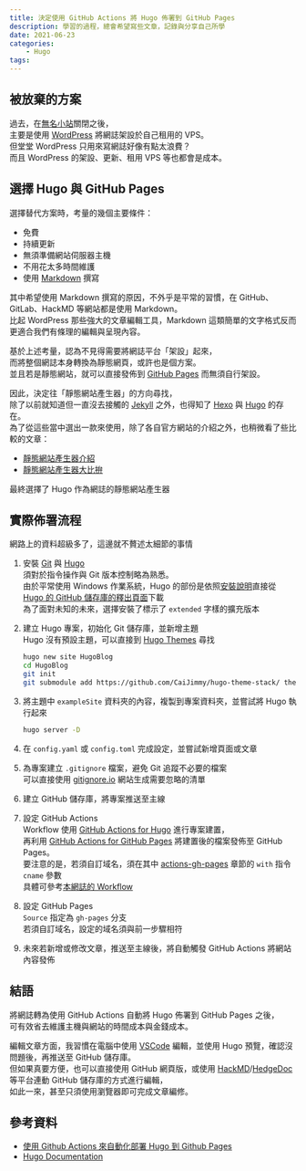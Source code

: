 ```yaml
---
title: 決定使用 GitHub Actions 將 Hugo 佈署到 GitHub Pages
description: 學習的過程，總會希望寫些文章，記錄與分享自己所學
date: 2021-06-23
categories:
    - Hugo
tags:
---
```


## 被放棄的方案
過去，在[無名小站](https://zh.wikipedia.org/wiki/%E7%84%A1%E5%90%8D%E5%B0%8F%E7%AB%99)關閉之後，  
主要是使用 [WordPress](https://tw.wordpress.org/) 將網誌架設於自己租用的 VPS。  
但堂堂 WordPress 只用來寫網誌好像有點太浪費？  
而且 WordPress 的架設、更新、租用 VPS 等也都會是成本。

## 選擇 Hugo 與 GitHub Pages
選擇替代方案時，考量的幾個主要條件：
- 免費
- 持續更新
- 無須準備網站伺服器主機
- 不用花太多時間維護
- 使用 [Markdown](https://zh.wikipedia.org/wiki/Markdown) 撰寫

其中希望使用 Markdown 撰寫的原因，不外乎是平常的習慣，在 GitHub、GitLab、HackMD 等網站都是使用 Markdown。  
比起 WordPress 那些強大的文章編輯工具，Markdown 這類簡單的文字格式反而更適合我們有條理的編輯與呈現內容。

基於上述考量，認為不見得需要將網誌平台「架設」起來，  
而將整個網誌本身轉換為靜態網頁，或許也是個方案。  
並且若是靜態網站，就可以直接發佈到 [GitHub Pages](https://pages.github.com/) 而無須自行架設。

因此，決定往「靜態網站產生器」的方向尋找，  
除了以前就知道但一直沒去接觸的 [Jekyll](https://jekyllrb.com/) 之外，也得知了 [Hexo](https://hexo.io/zh-tw/) 與 [Hugo](https://gohugo.io/) 的存在。  
為了從這些當中選出一款來使用，除了各自官方網站的介紹之外，也稍微看了些比較的文章：
- [靜態網站產生器介紹](https://coreychen71.github.io/posts/2019-05/%E9%9D%9C%E6%85%8B%E7%B6%B2%E7%AB%99%E7%94%A2%E7%94%9F%E5%99%A8%E4%BB%8B%E7%B4%B9/)
- [靜態網站產生器大比拚](https://raychiutw.github.io/2019/Static-Site-Generator-Comparison/)

最終選擇了 Hugo 作為網誌的靜態網站產生器

## 實際佈署流程
網路上的資料超級多了，這邊就不贅述太細節的事情

1. 安裝 [Git](https://git-scm.com/) 與 [Hugo](https://gohugo.io/)  
須對於指令操作與 Git 版本控制略為熟悉。  
由於平常使用 Windows 作業系統，Hugo 的部份是依照[安裝說明](https://gohugo.io/getting-started/installing#binary-cross-platform)直接從 [Hugo 的 GitHub 儲存庫的釋出頁面](https://github.com/gohugoio/hugo/releases)下載  
為了面對未知的未來，選擇安裝了標示了 `extended` 字樣的擴充版本

2. 建立  Hugo 專案，初始化 Git 儲存庫，並新增主題  
Hugo 沒有預設主題，可以直接到 [Hugo Themes](https://themes.gohugo.io/) 尋找
    ```bash
    hugo new site HugoBlog
    cd HugoBlog
    git init
    git submodule add https://github.com/CaiJimmy/hugo-theme-stack/ themes/hugo-theme-stack
    ```

3. 將主題中 `exampleSite` 資料夾的內容，複製到專案資料夾，並嘗試將 Hugo 執行起來
    ```bash
    hugo server -D
    ```

4. 在 `config.yaml` 或 `config.toml` 完成設定，並嘗試新增頁面或文章

5. 為專案建立 `.gitignore` 檔案，避免 Git 追蹤不必要的檔案  
可以直接使用 [gitignore.io](https://gitignore.io/?templates=hugo) 網站生成需要忽略的清單

6. 建立 GitHub 儲存庫，將專案推送至主線

7. 設定 GitHub Actions  
Workflow 使用 [GitHub Actions for Hugo](https://github.com/peaceiris/actions-hugo) 進行專案建置，  
再利用 [GitHub Actions for GitHub Pages](https://github.com/peaceiris/actions-gh-pages) 將建置後的檔案發佈至 GitHub Pages。  
要注意的是，若須自訂域名，須在其中 [actions-gh-pages](https://github.com/peaceiris/actions-gh-pages) 章節的 `with` 指令 `cname` 參數  
具體可參考[本網誌的 Workflow](https://github.com/jyhsu2000/HugoBlog/blob/master/.github/workflows/github-pages.yml)

8. 設定 GitHub Pages  
`Source` 指定為 `gh-pages` 分支  
若須自訂域名，設定的域名須與前一步驟相符

9. 未來若新增或修改文章，推送至主線後，將自動觸發 GitHub Actions 將網站內容發佈

## 結語
將網誌轉為使用 GitHub Actions 自動將 Hugo 佈署到 GitHub Pages 之後，  
可有效省去維護主機與網站的時間成本與金錢成本。

編輯文章方面，我習慣在電腦中使用 [VSCode](https://code.visualstudio.com/) 編輯，並使用 Hugo 預覽，確認沒問題後，再推送至 GitHub 儲存庫。  
但如果真要方便，也可以直接使用 GitHub 網頁版，或使用 [HackMD](https://hackmd.io/)/[HedgeDoc](https://hedgedoc.org/) 等平台連動 GitHub 儲存庫的方式進行編輯，  
如此一來，甚至只須使用瀏覽器即可完成文章編修。

## 參考資料
- [使用 Github Actions 來自動化部署 Hugo 到 Github Pages](https://blog.puckwang.com/post/2020/use-github-actions-deploy-hugo/)
- [Hugo Documentation](https://gohugo.io/documentation/)
